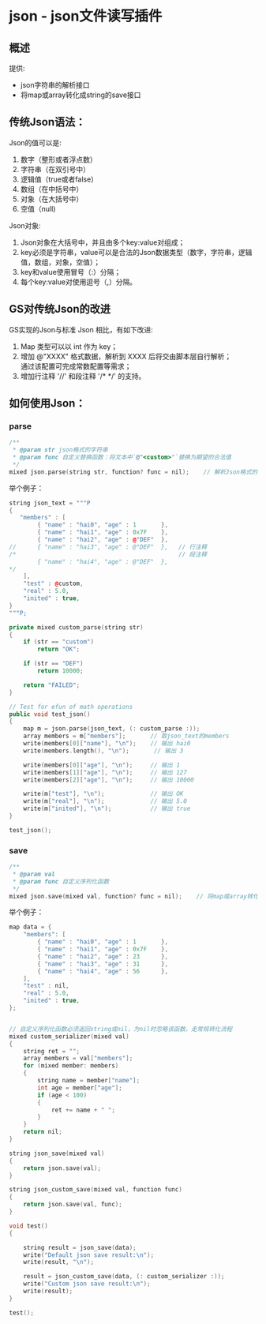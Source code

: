 ﻿---
sidebar_label: 'json'
sidebar_position: 3
---


# json - json文件读写插件

## 概述
提供:

* json字符串的解析接口
* 将map或array转化成string的save接口

##  传统Json语法：

Json的值可以是:

1. 数字（整形或者浮点数）  
2. 字符串（在双引号中）  
3. 逻辑值（true或者false）  
4. 数组（在中括号中）  
5. 对象（在大括号中）  
6. 空值（null)  

Json对象:

1. Json对象在大括号中，并且由多个key:value对组成；    
2. key必须是字符串，value可以是合法的Json数据类型（数字，字符串，逻辑值，数组，对象，空值）；  
3. key和value使用冒号（:）分隔；  
4. 每个key:value对使用逗号（,）分隔。  

## GS对传统Json的改进

GS实现的Json与标准 Json 相比，有如下改进:

1. Map 类型可以以 int 作为 key；    
2. 增加 @"XXXX" 格式数据，解析到 XXXX 后将交由脚本层自行解析；    
   通过该配置可完成常数配置等需求；    
3. 增加行注释 '//' 和段注释 '/\* \*/' 的支持。      

## 如何使用Json：

### parse
```cpp
/**
 * @param str json格式的字符串
 * @param func 自定义替换函数：将文本中`@"<custom>"`替换为期望的合法值
 */
mixed json.parse(string str, function? func = nil);    // 解析Json格式的文本，一般返回map
```

举个例子：
```cpp
string json_text = """P
{
   "members" : [
        { "name" : "hai0", "age" : 1       },
        { "name" : "hai1", "age" : 0x7F    },
        { "name" : "hai2", "age" : @"DEF"  },
//      { "name" : "hai3", "age" : @"DEF"  },   // 行注释
/*                                              // 段注释
        { "name" : "hai4", "age" : @"DEF"  },
*/
    ],
    "test" : @custom,
    "real" : 5.0,
    "inited" : true,
}
"""P;

private mixed custom_parse(string str)
{
    if (str == "custom")
        return "OK";

    if (str == "DEF")
        return 10000;

    return "FAILED";
}

// Test for efun of math operations
public void test_json()
{
    map m = json.parse(json_text, (: custom_parse :));
    array members = m["members"];       // 取json_text的members
    write(members[0]["name"], "\n");    // 输出 hai0
    write(members.length(), "\n");       // 输出 3

    write(members[0]["age"], "\n");     // 输出 1
    write(members[1]["age"], "\n");     // 输出 127
    write(members[2]["age"], "\n");     // 输出 10000

    write(m["test"], "\n");             // 输出 OK
    write(m["real"], "\n");             // 输出 5.0
    write(m["inited"], "\n");           // 输出 true
}

test_json();
```

### save

```cpp
/**
 * @param val
 * @param func 自定义序列化函数
 */
mixed json.save(mixed val, function? func = nil);    // 将map或array转化为Json格式的文本
```

举个例子：
```cpp
map data = {
    "members": [
        { "name" : "hai0", "age" : 1       },
        { "name" : "hai1", "age" : 0x7F    },
        { "name" : "hai2", "age" : 23      },
        { "name" : "hai3", "age" : 31      },
        { "name" : "hai4", "age" : 56      },
    ],
    "test" : nil,
    "real" : 5.0,
    "inited" : true,
};


// 自定义序列化函数必须返回string或nil，为nil时忽略该函数，走常规转化流程
mixed custom_serializer(mixed val)
{
    string ret = "";
    array members = val["members"];
    for (mixed member: members)
    {
        string name = member["name"];
        int age = member["age"];
        if (age < 100)
        {
            ret += name + " ";
        }
    }
    return nil;
}

string json_save(mixed val)
{
    return json.save(val);
}

string json_custom_save(mixed val, function func)
{
    return json.save(val, func);
}

void test()
{

    string result = json_save(data);
    write("Default json save result:\n");
    write(result, "\n");

    result = json_custom_save(data, (: custom_serializer :));
    write("Custom json save result:\n");
    write(result);
}

test();

```
